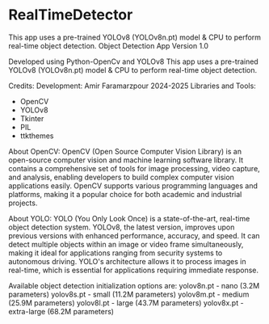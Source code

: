 # RealTimeDetector
This app uses a pre-trained YOLOv8 (YOLOv8n.pt) model &amp; CPU to perform real-time object detection.
Object Detection App	Version 1.0

Developed using Python-OpenCv and YOLOv8
This app uses a pre-trained YOLOv8 (YOLOv8n.pt) model & CPU to perform real-time object detection.

Credits:
Development:	Amir Faramarzpour 2024-2025
Libraries and Tools:
- OpenCV
- YOLOv8
- Tkinter
- PIL
- ttkthemes

About OpenCV:
OpenCV (Open Source Computer Vision Library) is an open-source computer vision and machine learning software library. It contains a comprehensive set of tools for image processing, video capture, and analysis, enabling developers to build complex computer vision applications easily. OpenCV supports various programming languages and platforms, making it a popular choice for both academic and industrial projects.

About YOLO:
YOLO (You Only Look Once) is a state-of-the-art, real-time object detection system. YOLOv8, the latest version, improves upon previous versions with enhanced performance, accuracy, and speed. It can detect multiple objects within an image or video frame simultaneously, making it ideal for applications ranging from security systems to autonomous driving. YOLO's architecture allows it to process images in real-time, which is essential for applications requiring immediate response.

Available object detection initialization options are:
yolov8n.pt - nano (3.2M parameters)
yolov8s.pt - small (11.2M parameters)
yolov8m.pt - medium (25.9M parameters)
yolov8l.pt - large (43.7M parameters)
yolov8x.pt - extra-large (68.2M parameters)
